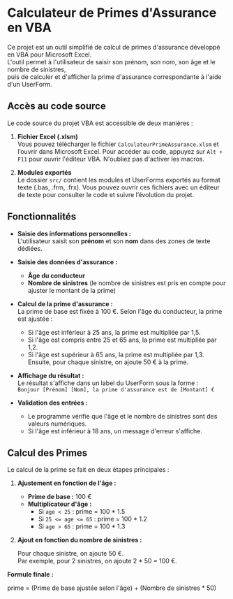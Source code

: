 # Calculateur de Primes d'Assurance en VBA

Ce projet est un outil simplifié de calcul de primes d'assurance développé en VBA pour Microsoft Excel.  
L'outil permet à l'utilisateur de saisir son prénom, son nom, son âge et le nombre de sinistres,  
puis de calculer et d'afficher la prime d'assurance correspondante à l'aide d'un UserForm.

## Accès au code source

Le code source du projet VBA est accessible de deux manières :

1. **Fichier Excel (.xlsm)**  
   Vous pouvez télécharger le fichier `CalculateurPrimeAssurance.xlsm` et l’ouvrir dans Microsoft Excel. Pour accéder au code, appuyez sur `Alt + F11` pour ouvrir l'éditeur VBA. N'oubliez pas d'activer les macros.

2. **Modules exportés**  
   Le dossier `src/` contient les modules et UserForms exportés au format texte (.bas, .frm, .frx). Vous pouvez ouvrir ces fichiers avec un éditeur de texte pour consulter le code et suivre l’évolution du projet.


## Fonctionnalités

- **Saisie des informations personnelles :**  
  L'utilisateur saisit son **prénom** et son **nom** dans des zones de texte dédiées.

- **Saisie des données d'assurance :**  
  - **Âge du conducteur**  
  - **Nombre de sinistres** (le nombre de sinistres est pris en compte pour ajuster le montant de la prime)

- **Calcul de la prime d'assurance :**  
  La prime de base est fixée à 100 €. Selon l'âge du conducteur, la prime est ajustée :  
  - Si l'âge est inférieur à 25 ans, la prime est multipliée par 1,5.  
  - Si l'âge est compris entre 25 et 65 ans, la prime est multipliée par 1,2.  
  - Si l'âge est supérieur à 65 ans, la prime est multipliée par 1,3.  
  Ensuite, pour chaque sinistre, on ajoute 50 € à la prime.

- **Affichage du résultat :**  
  Le résultat s'affiche dans un label du UserForm sous la forme :  
  `Bonjour [Prénom] [Nom], la prime d'assurance est de [Montant] €`

- **Validation des entrées :**  
  - Le programme vérifie que l'âge et le nombre de sinistres sont des valeurs numériques.  
  - Si l'âge est inférieur à 18 ans, un message d'erreur s'affiche.

## Calcul des Primes

Le calcul de la prime se fait en deux étapes principales :

1. **Ajustement en fonction de l'âge :**

   - **Prime de base :** 100 €
   - **Multiplicateur d'âge :**
     - Si `age < 25` : prime = 100 * 1.5  
     - Si `25 <= age <= 65` : prime = 100 * 1.2  
     - Si `age > 65` : prime = 100 * 1.3

2. **Ajout en fonction du nombre de sinistres :**

   Pour chaque sinistre, on ajoute 50 €.  
   Par exemple, pour 2 sinistres, on ajoute 2 * 50 = 100 €.

**Formule finale :**

prime = (Prime de base ajustée selon l'âge) + (Nombre de sinistres * 50)
